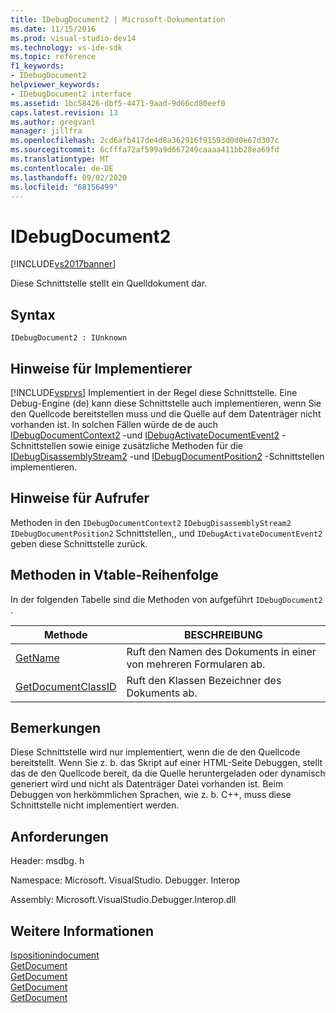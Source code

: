 ```yaml
---
title: IDebugDocument2 | Microsoft-Dokumentation
ms.date: 11/15/2016
ms.prod: visual-studio-dev14
ms.technology: vs-ide-sdk
ms.topic: reference
f1_keywords:
- IDebugDocument2
helpviewer_keywords:
- IDebugDocument2 interface
ms.assetid: 1bc58426-dbf5-4471-9aad-9d66cd80eef0
caps.latest.revision: 13
ms.author: gregvanl
manager: jillfra
ms.openlocfilehash: 2cd6afb417de4d8a362916f91593d0d0e67d307c
ms.sourcegitcommit: 6cfffa72af599a9d667249caaaa411bb28ea69fd
ms.translationtype: MT
ms.contentlocale: de-DE
ms.lasthandoff: 09/02/2020
ms.locfileid: "68156499"
---
```

# <a name="idebugdocument2"></a>IDebugDocument2
[!INCLUDE[vs2017banner](../../../includes/vs2017banner.md)]

Diese Schnittstelle stellt ein Quelldokument dar.  
  
## <a name="syntax"></a>Syntax  
  
```  
IDebugDocument2 : IUnknown  
```  
  
## <a name="notes-for-implementers"></a>Hinweise für Implementierer  
 [!INCLUDE[vsprvs](../../../includes/vsprvs-md.md)] Implementiert in der Regel diese Schnittstelle. Eine Debug-Engine (de) kann diese Schnittstelle auch implementieren, wenn Sie den Quellcode bereitstellen muss und die Quelle auf dem Datenträger nicht vorhanden ist.  In solchen Fällen würde de de auch [IDebugDocumentContext2](../../../extensibility/debugger/reference/idebugdocumentcontext2.md) -und [IDebugActivateDocumentEvent2](../../../extensibility/debugger/reference/idebugactivatedocumentevent2.md) -Schnittstellen sowie einige zusätzliche Methoden für die [IDebugDisassemblyStream2](../../../extensibility/debugger/reference/idebugdisassemblystream2.md) -und [IDebugDocumentPosition2](../../../extensibility/debugger/reference/idebugdocumentposition2.md) -Schnittstellen implementieren.  
  
## <a name="notes-for-callers"></a>Hinweise für Aufrufer  
 Methoden in den `IDebugDocumentContext2` `IDebugDisassemblyStream2` `IDebugDocumentPosition2` Schnittstellen,, und `IDebugActivateDocumentEvent2` geben diese Schnittstelle zurück.  
  
## <a name="methods-in-vtable-order"></a>Methoden in Vtable-Reihenfolge  
 In der folgenden Tabelle sind die Methoden von aufgeführt `IDebugDocument2` .  
  
|Methode|BESCHREIBUNG|  
|------------|-----------------|  
|[GetName](../../../extensibility/debugger/reference/idebugdocument2-getname.md)|Ruft den Namen des Dokuments in einer von mehreren Formularen ab.|  
|[GetDocumentClassID](../../../extensibility/debugger/reference/idebugdocument2-getdocumentclassid.md)|Ruft den Klassen Bezeichner des Dokuments ab.|  
  
## <a name="remarks"></a>Bemerkungen  
 Diese Schnittstelle wird nur implementiert, wenn die de den Quellcode bereitstellt. Wenn Sie z. b. das Skript auf einer HTML-Seite Debuggen, stellt das de den Quellcode bereit, da die Quelle heruntergeladen oder dynamisch generiert wird und nicht als Datenträger Datei vorhanden ist. Beim Debuggen von herkömmlichen Sprachen, wie z. b. C++, muss diese Schnittstelle nicht implementiert werden.  
  
## <a name="requirements"></a>Anforderungen  
 Header: msdbg. h  
  
 Namespace: Microsoft. VisualStudio. Debugger. Interop  
  
 Assembly: Microsoft.VisualStudio.Debugger.Interop.dll  
  
## <a name="see-also"></a>Weitere Informationen  
 [Ispositionindocument](../../../extensibility/debugger/reference/idebugdocumentposition2-ispositionindocument.md)   
 [GetDocument](../../../extensibility/debugger/reference/idebugactivatedocumentevent2-getdocument.md)   
 [GetDocument](../../../extensibility/debugger/reference/idebugdocumentcontext2-getdocument.md)   
 [GetDocument](../../../extensibility/debugger/reference/idebugdocumentposition2-getdocument.md)   
 [GetDocument](../../../extensibility/debugger/reference/idebugdisassemblystream2-getdocument.md)
